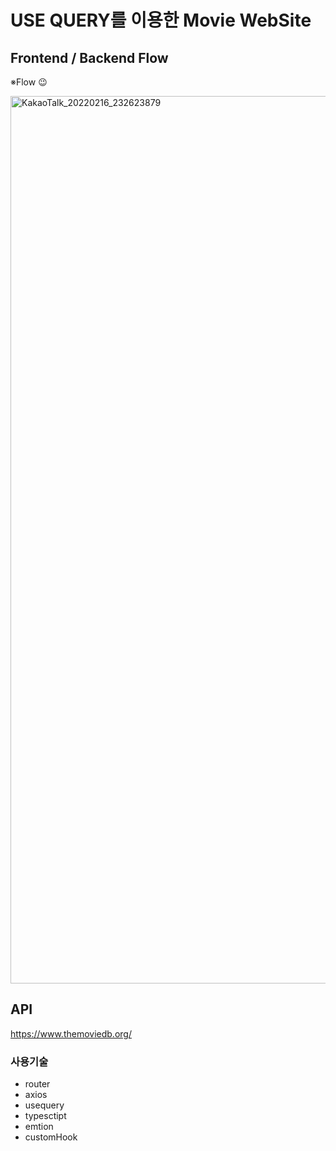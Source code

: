 # USE QUERY를 이용한 Movie WebSite

## Frontend / Backend Flow
※Flow 😉

<img width="1420" alt="KakaoTalk_20220216_232623879" src="https://user-images.githubusercontent.com/68492359/154285489-095175f5-1696-4155-9707-2f073cf935bd.png">


## API

https://www.themoviedb.org/

### 사용기술

- router
- axios
- usequery
- typesctipt
- emtion
- customHook
